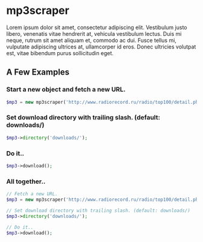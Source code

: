 # mp3scraper

Lorem ipsum dolor sit amet, consectetur adipiscing elit. Vestibulum justo libero, venenatis vitae hendrerit at, vehicula vestibulum lectus. Duis mi neque, rutrum sit amet aliquam et, commodo ac dui. Fusce tellus mi, vulputate adipiscing ultrices at, ullamcorper id eros. Donec ultricies volutpat est, vitae bibendum purus sollicitudin eget.

## A Few Examples

### Start a new object and fetch a new URL.
```php
$mp3 = new mp3scraper('http://www.radiorecord.ru/radio/top100/detail.php?station=4901', true);
```

### Set download directory with trailing slash. (default: downloads/)
```php
$mp3->directory('downloads/');
```

### Do it..
```php
$mp3->download();
```

### All together..
```php
// Fetch a new URL.
$mp3 = new mp3scraper('http://www.radiorecord.ru/radio/top100/detail.php?station=4901', true);

// Set download directory with trailing slash. (default: downloads/)
$mp3->directory('downloads/');

// Do it..
$mp3->download();
```

